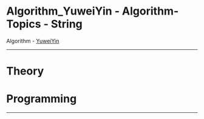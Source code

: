 # Algorithm_YuweiYin - Algorithm-Topics - String

Algorithm - [YuweiYin](https://github.com/YuweiYin)

---

# Theory


# Programming


---
